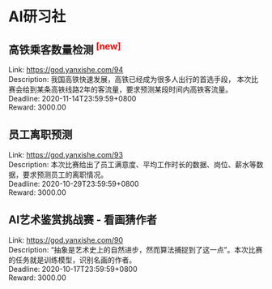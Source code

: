 # AI研习社



## 高铁乘客数量检测 <sup style="color:red">[new]<sup>  

Link: https://god.yanxishe.com/94  
Description: 我国高铁快速发展，高铁已经成为很多人出行的首选手段，  本次比赛会给到某条高铁线路2年的客流量，要求预测某段时间内高铁客流量。  
Deadline: 2020-11-14T23:59:59+0800  
Reward: 3000.00  


## 员工离职预测

Link: https://god.yanxishe.com/93  
Description: 本次比赛给出了员工满意度、平均工作时长的数据、岗位、薪水等数据，要求预测员工的离职情况。  
Deadline: 2020-10-29T23:59:59+0800  
Reward: 3000.00  


## AI艺术鉴赏挑战赛 - 看画猜作者

Link: https://god.yanxishe.com/90  
Description: “抽象是艺术史上的自然进步，然而算法捕捉到了这一点”。本次比赛的任务就是训练模型，识别名画的作者。  
Deadline: 2020-10-17T23:59:59+0800  
Reward: 3000.00  

